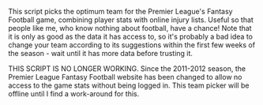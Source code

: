 
This script picks the optimum team for the Premier League's Fantasy Football game, combining player stats with online injury lists. Useful so that people like me, who know nothing about football, have a chance! Note that it is only as good as the data it has access to, so it's probably a bad idea to change your team according to its suggestions within the first few weeks of the season - wait until it has more data before trusting it.

THIS SCRIPT IS NO LONGER WORKING.
Since the 2011-2012 season, the Premier League Fantasy Football website has been changed to allow no access to the game stats without being logged in.  This team picker will be offline until I find a work-around for this.
